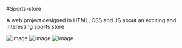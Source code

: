 #Sports-store

A web project designed in HTML, CSS and JS about an exciting and interesting sports store

![image](https://github.com/KareemAl3tar/Sports-store_H-C-JS/assets/163475444/4445902a-45c9-4750-ad84-ae0e1aa835eb)
![image](https://github.com/KareemAl3tar/Sports-store_H-C-JS/assets/163475444/23e4b78e-de33-45f7-8482-5cc45d86a169)
![image](https://github.com/KareemAl3tar/Sports-store_H-C-JS/assets/163475444/5a523c96-95cb-4a2e-a966-37c8cd23fcc4)


